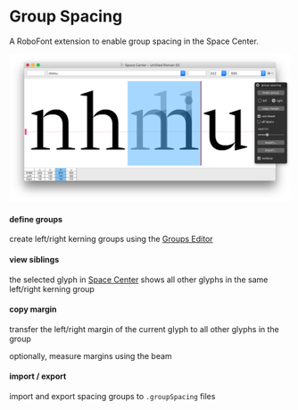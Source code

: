 Group Spacing
=============

A RoboFont extension to enable group spacing in the Space Center.

![](imgs/groupSpacing.png)

#### define groups

create left/right kerning groups using the [Groups Editor]

#### view siblings

the selected glyph in [Space Center] shows all other glyphs in the same left/right kerning group

#### copy margin

transfer the left/right margin of the current glyph to all other glyphs in the group

optionally, measure margins using the beam

#### import / export

import and export spacing groups to `.groupSpacing` files

[Groups Editor]: http://robofont.com/documentation/workspace/groups-editor/
[Space Center]: http://robofont.com/documentation/workspace/space-center
